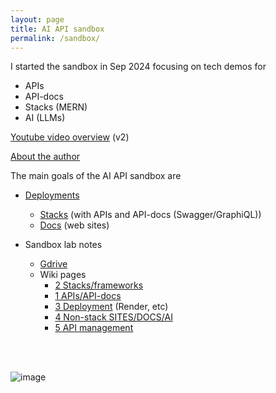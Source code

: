 ```yaml
---
layout: page
title: AI API sandbox
permalink: /sandbox/
---
```


I started the sandbox in Sep 2024 focusing on tech demos for 
  - APIs
  - API-docs
  - Stacks (MERN)
  - AI (LLMs) 


<!-- 
25.0310b ([Doc URLs](https://github.com/terrytaylorbonn/auxdrone/wiki/Main-doc-deployments)) ([Stack URLs](https://github.com/terrytaylorbonn/auxdrone/wiki/Stack-deployments)) ([Lab notes (Gdrive)](https://drive.google.com/drive/folders/1-Adawag9uA8_bq-hDF-nOuPYaRLz1eEO)) ([Git](https://github.com/terrytaylorbonn?tab=repositories)) -->


<!-- #### See also  -->
[Youtube video overview](https://www.youtube.com/watch?v=GA8k5JPQj0w) (v2)
<!-- - [AI concepts](https://github.com/terrytaylorbonn/auxdrone/wiki/AI-concepts) - [Sandbox as a tutorial series](https://github.com/terrytaylorbonn/auxdrone/wiki/Sandbox-as-a-tutorial-series) -->

[About the author](https://github.com/terrytaylorbonn/auxdrone/wiki/About-the-author)



The main goals of the AI API sandbox are

- [Deployments](https://github.com/terrytaylorbonn/auxdrone/wiki/Deployments)
  - [Stacks](https://github.com/terrytaylorbonn/auxdrone/wiki/Stack-deployments) (with APIs and API-docs (Swagger/GraphiQL))
  - [Docs](https://github.com/terrytaylorbonn/auxdrone/wiki/Main-doc-deployments) (web sites)

- Sandbox lab notes 
  - [Gdrive](https://drive.google.com/drive/folders/1-Adawag9uA8_bq-hDF-nOuPYaRLz1eEO)
  - Wiki pages
    - [2 Stacks/frameworks](https://github.com/terrytaylorbonn/auxdrone/wiki/2-Stacks-and-frameworks)
    - [1 APIs/API-docs](https://github.com/terrytaylorbonn/auxdrone/wiki/1-APIs-and-API-docs) 
    - [3 Deployment](https://github.com/terrytaylorbonn/auxdrone/wiki/3-Deployment) (Render, etc)
    - [4 Non-stack SITES/DOCS/AI](https://github.com/terrytaylorbonn/auxdrone/wiki/4-Doc-sites)
    - [5 API management](https://github.com/terrytaylorbonn/auxdrone/wiki/5-API-management)

<!-- - Hands-on experience with a wide range of tools -->


<br><br>

![image](https://github.com/user-attachments/assets/187576ca-6ca9-41cc-9629-39a0db97581c)


